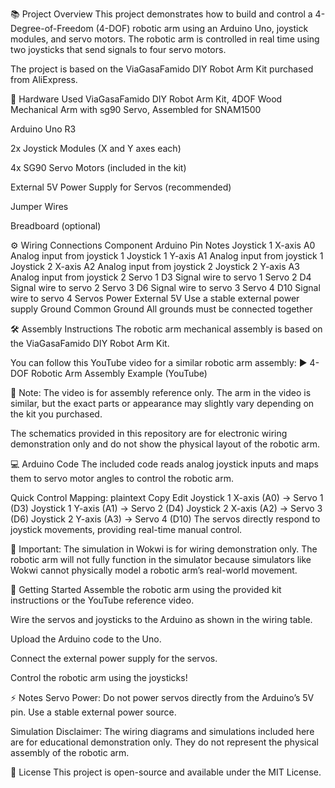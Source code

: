 📚 Project Overview
This project demonstrates how to build and control a 4-Degree-of-Freedom (4-DOF) robotic arm using an Arduino Uno, joystick modules, and servo motors. The robotic arm is controlled in real time using two joysticks that send signals to four servo motors.

The project is based on the ViaGasaFamido DIY Robot Arm Kit purchased from AliExpress.

🔩 Hardware Used
 ViaGasaFamido DIY Robot Arm Kit, 4DOF Wood Mechanical Arm with sg90 Servo, Assembled for SNAM1500 

Arduino Uno R3

2x Joystick Modules (X and Y axes each)

4x SG90 Servo Motors (included in the kit)

External 5V Power Supply for Servos (recommended)

Jumper Wires

Breadboard (optional)

⚙️ Wiring Connections
Component	Arduino Pin	Notes
Joystick 1 X-axis	A0	Analog input from joystick 1
Joystick 1 Y-axis	A1	Analog input from joystick 1
Joystick 2 X-axis	A2	Analog input from joystick 2
Joystick 2 Y-axis	A3	Analog input from joystick 2
Servo 1	D3	Signal wire to servo 1
Servo 2	D4	Signal wire to servo 2
Servo 3	D6	Signal wire to servo 3
Servo 4	D10	Signal wire to servo 4
Servos Power	External 5V	Use a stable external power supply
Ground	Common Ground	All grounds must be connected together

🛠️ Assembly Instructions
The robotic arm mechanical assembly is based on the ViaGasaFamido DIY Robot Arm Kit.

You can follow this YouTube video for a similar robotic arm assembly:
▶️ 4-DOF Robotic Arm Assembly Example (YouTube)

📌 Note:
The video is for assembly reference only. The arm in the video is similar, but the exact parts or appearance may slightly vary depending on the kit you purchased.

The schematics provided in this repository are for electronic wiring demonstration only and do not show the physical layout of the robotic arm.

💻 Arduino Code
The included code reads analog joystick inputs and maps them to servo motor angles to control the robotic arm.

Quick Control Mapping:
plaintext
Copy
Edit
Joystick 1 X-axis (A0) → Servo 1 (D3)
Joystick 1 Y-axis (A1) → Servo 2 (D4)
Joystick 2 X-axis (A2) → Servo 3 (D6)
Joystick 2 Y-axis (A3) → Servo 4 (D10)
The servos directly respond to joystick movements, providing real-time manual control.

🛑 Important:
The simulation in Wokwi is for wiring demonstration only.
The robotic arm will not fully function in the simulator because simulators like Wokwi cannot physically model a robotic arm’s real-world movement.

🚀 Getting Started
Assemble the robotic arm using the provided kit instructions or the YouTube reference video.

Wire the servos and joysticks to the Arduino as shown in the wiring table.

Upload the Arduino code to the Uno.

Connect the external power supply for the servos.

Control the robotic arm using the joysticks!

⚡ Notes
Servo Power:
Do not power servos directly from the Arduino’s 5V pin. Use a stable external power source.

Simulation Disclaimer:
The wiring diagrams and simulations included here are for educational demonstration only. They do not represent the physical assembly of the robotic arm.



📄 License
This project is open-source and available under the MIT License.


